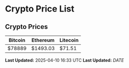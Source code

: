 # Crypto Price List

## Crypto Prices
| Bitcoin | Ethereum | Litecoin |
| ------- | -------- | -------- |
| $78889 | $1493.03 | $71.51 |
**Last Updated:** 2025-04-10 16:33 UTC
**Last Updated:** $DATE$
